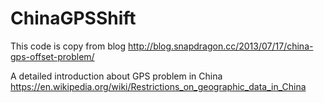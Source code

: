 # ChinaGPSShift
This code is copy from blog http://blog.snapdragon.cc/2013/07/17/china-gps-offset-problem/

A detailed introduction about GPS problem in China https://en.wikipedia.org/wiki/Restrictions_on_geographic_data_in_China
